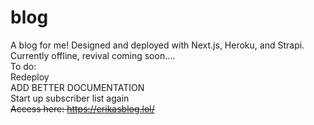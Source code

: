 # blog
 
A blog for me! Designed and deployed with Next.js, Heroku, and Strapi. \
Currently offline, revival coming soon.... \
To do: \
Redeploy \
ADD BETTER DOCUMENTATION \
Start up subscriber list again \
	~~Access here: https://erikasblog.lol/~~

